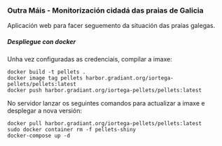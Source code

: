 ### Outra Máis - Monitorización cidadá das praias de Galicia

Aplicación web para facer seguemento da situación das praias galegas. 


##### Despliegue con docker

Unha vez configuradas as credenciais, compilar a imaxe: 

```
docker build -t pellets .
docker image tag pellets harbor.gradiant.org/iortega-pellets/pellets:latest
docker push harbor.gradiant.org/iortega-pellets/pellets:latest
```

No servidor lanzar os seguintes comandos para actualizar a imaxe e desplegar a nova versión: 
```
docker pull harbor.gradiant.org/iortega-pellets/pellets:latest
sudo docker container rm -f pellets-shiny
docker-compose up -d
```
